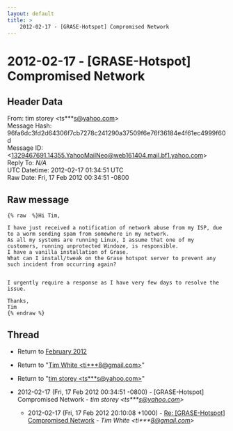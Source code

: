 ```yaml
---
layout: default
title: >
    2012-02-17 - [GRASE-Hotspot] Compromised Network
---
```


# 2012-02-17 - [GRASE-Hotspot] Compromised Network

## Header Data

From: tim storey \<ts***s@yahoo.com\><br>
Message Hash: 96fa6dc3fd2d64306f7cb7278c241290a37509f6e76f36184e4f61ec4999f60d<br>
Message ID: \<1329467691.14355.YahooMailNeo@web161404.mail.bf1.yahoo.com\><br>
Reply To: _N/A_<br>
UTC Datetime: 2012-02-17 01:34:51 UTC<br>
Raw Date: Fri, 17 Feb 2012 00:34:51 -0800<br>

## Raw message

```
{% raw  %}Hi Tim,

I have just received a notification of network abuse from my ISP, due to a worm sending spam from somewhere in my network.
As all my systems are running Linux, I assume that one of my customers, running unprotected Windoze, is responsible.
I have a vanilla installation of Grase.
What can I install/tweak on the Grase hotspot server to prevent any such incident from occurring again?


I urgently require a response as I have very few days to resolve the issue.

Thanks,
Tim
{% endraw %}
```

## Thread

+ Return to [February 2012](/archive/2012/02)

+ Return to "[Tim White <ti***8<span>@</span>gmail.com>](/authors/ti___8_at_gmail_com)"
+ Return to "[tim storey <ts***s<span>@</span>yahoo.com>](/authors/ts___s_at_yahoo_com)"

+ 2012-02-17 (Fri, 17 Feb 2012 00:34:51 -0800) - [GRASE-Hotspot] Compromised Network - _tim storey \<ts***s@yahoo.com\>_
  + 2012-02-17 (Fri, 17 Feb 2012 20:10:08 +1000) - [Re: [GRASE-Hotspot] Compromised Network](/archive/2012/02/6204ab13268e1a53c0203d6f2b45ca27bdb404ea8d38cce8b326e5e3d0916f3a) - _Tim White \<ti***8@gmail.com\>_


